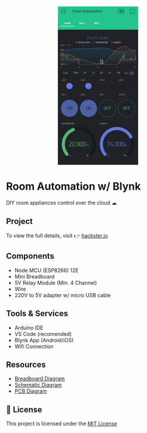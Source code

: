<p align="center">
    <img width="220px" src="resources/app_ui.jpg" alt="app ui"/>
</p>

# Room Automation w/ Blynk

DIY room appliances control over the cloud ☁

## Project

To view the full details, visit 👉 [hackster.io](https://www.hackster.io/TasnimZotder/room-automation-w-blynk-e2d944)

## Components

- Node MCU (ESP8266) 12E
- Mini Breadboard
- 5V Relay Module (Min. 4 Channel)
- Wire
- 220V to 5V adapter w/ micro USB cable

## Tools & Services

- Arduino IDE
- VS Code (recomended)
- Blynk App (Android/iOS)
- Wifi Connection

## Resources

- [Breadboard Diagram](/resources/project_bb.pdf)
- [Schematic Diagram](/resources/project_schem.pdf)
- [PCB Diagram](/resources/project_pcb.pdf)

## 📝 License

This project is licensed under the [MIT License](/LICENSE)

